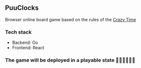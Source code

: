 ## PuuClocks

Browser online board game based on the rules of the [Crazy Time](https://boardgamegeek.com/boardgame/147614/crazy-time)

### Tech stack

- Backend: Go
- Frontend: React

### The game will be deployed in a playable state 🚧🚧🚧🚧🚧🚧
